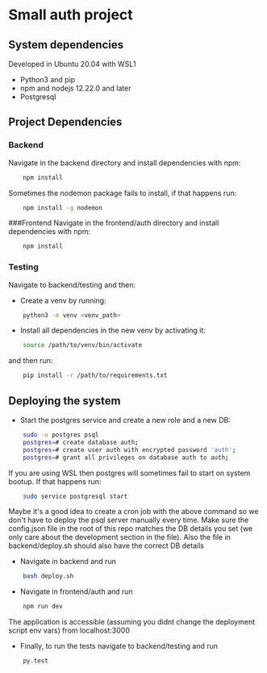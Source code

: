 # Small auth project

## System dependencies
Developed in Ubuntu 20.04 with WSL1
- Python3 and pip
- npm and nodejs 12.22.0 and later
- Postgresql

## Project Dependencies
### Backend

Navigate in the backend directory and install dependencies with npm:
```sh
    npm install
```
Sometimes the nodemon package fails to install, if that happens run:
```sh
    npm install -g nodemon
```
###Frontend
Navigate in the frontend/auth directory and install dependencies with npm:
```sh
    npm install
```

### Testing
Navigate to backend/testing and then:
- Create a venv by running:
```sh
    python3 -m venv <venv_path>
```
- Install all dependencies in the new venv by activating it:
```sh
    source /path/to/venv/bin/activate
```
and then run:
```sh
    pip install -r /path/to/requirements.txt
```

## Deploying the system
- Start the postgres service and create a new role and a new DB:
```sh
    sudo -u postgres psql
    postgres=# create database auth;
    postgres=# create user auth with encrypted password 'auth';
    postgres=# grant all privileges on database auth to auth;
```
If you are using WSL then postgres will sometimes fail to start on system bootup. If that happens run:
```sh
    sudo service postgresql start
```
Maybe it's a good idea to create a cron job with the above command so we don't have to deploy the psql server manually every time.
Make sure the config.json file in the root of this repo matches the DB details you set (we only care about the development section in the file). Also the file in backend/deploy.sh should also have the correct DB details
- Navigate in backend and run
```sh
    bash deploy.sh
```

- Navigate in frontend/auth and run
```sh
    npm run dev
```
The application is accessible (assuming you didnt change the deployment script env vars) from localhost:3000
- Finally, to run the tests navigate to backend/testing and run
```sh
    py.test
```